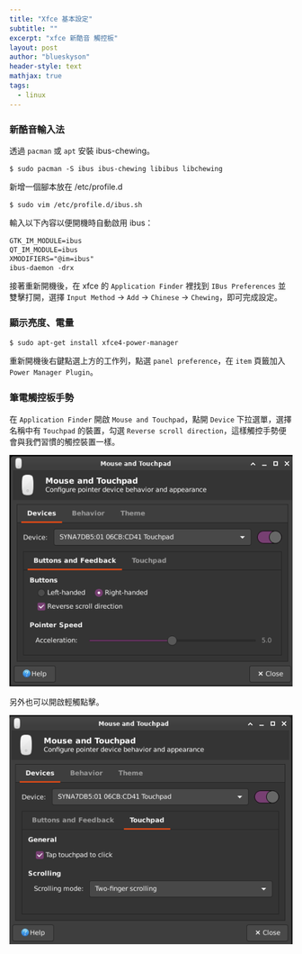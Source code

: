 ```yaml
---
title: "Xfce 基本設定"
subtitle: ""
excerpt: "xfce 新酷音 觸控板"
layout: post
author: "blueskyson"
header-style: text
mathjax: true
tags:
  - linux
---
```


### 新酷音輸入法

透過 `pacman` 或 `apt` 安裝 ibus-chewing。

```non
$ sudo pacman -S ibus ibus-chewing libibus libchewing
```

新增一個腳本放在 /etc/profile.d

```non
$ sudo vim /etc/profile.d/ibus.sh
```

輸入以下內容以便開機時自動啟用 ibus：

```
GTK_IM_MODULE=ibus
QT_IM_MODULE=ibus
XMODIFIERS="@im=ibus"
ibus-daemon -drx
```

接著重新開機後，在 xfce 的 `Application Finder` 裡找到 `IBus Preferences` 並雙擊打開，選擇 `Input Method` -> `Add` -> `Chinese` -> `Chewing`，即可完成設定。

### 顯示亮度、電量

```non
$ sudo apt-get install xfce4-power-manager
```

重新開機後右鍵點選上方的工作列，點選 `panel preference`，在 `item` 頁籤加入 `Power Manager Plugin`。

### 筆電觸控板手勢

在 `Application Finder` 開啟 `Mouse and Touchpad`，點開 `Device` 下拉選單，選擇名稱中有 `Touchpad` 的裝置，勾選 `Reverse scroll direction`，這樣觸控手勢便會與我們習慣的觸控裝置一樣。

![](https://raw.githubusercontent.com/blueskyson/image-host/master/touchpad1.png)

另外也可以開啟輕觸點擊。

![](https://raw.githubusercontent.com/blueskyson/image-host/master/touchpad2.png)